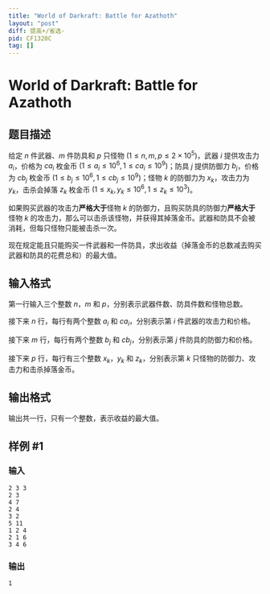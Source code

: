 ```yaml
---
title: "World of Darkraft: Battle for Azathoth"
layout: "post"
diff: 提高+/省选-
pid: CF1320C
tag: []
---
```


# World of Darkraft: Battle for Azathoth

## 题目描述

给定 $n$ 件武器、$m$ 件防具和 $p$ 只怪物 $(1 \le n,m,p \le 2 \times 10^5)$，武器 $i$ 提供攻击力 $a_i$，价格为 $ca_i$ 枚金币 $(1 \le a_i \le 10^6,1 \le ca_i \le 10^9)$；防具 $j$ 提供防御力 $b_j$，价格为 $cb_j$ 枚金币 $(1 \le b_j \le 10^6,1 \le cb_j \le 10^9)$；怪物 $k$ 的防御力为 $x_k$，攻击力为 $y_k$，击杀会掉落 $z_k$ 枚金币 $(1 \le x_k,y_k \le 10^6,1 \le z_k \le 10^3)$。

如果购买武器的攻击力**严格大于**怪物 $k$ 的防御力，且购买防具的防御力**严格大于**怪物 $k$ 的攻击力，那么可以击杀该怪物，并获得其掉落金币。武器和防具不会被消耗，但每只怪物只能被击杀一次。

现在规定能且只能购买一件武器和一件防具，求出收益（掉落金币的总数减去购买武器和防具的花费总和）的最大值。

## 输入格式

第一行输入三个整数 $n$，$m$ 和 $p$，分别表示武器件数、防具件数和怪物总数。

接下来 $n$ 行，每行有两个整数 $a_i$ 和 $ca_i$，分别表示第 $i$ 件武器的攻击力和价格。

接下来 $m$ 行，每行有两个整数 $b_j$ 和 $cb_j$，分别表示第 $j$ 件防具的防御力和价格。

接下来 $p$ 行，每行有三个整数 $x_k$，$y_k$ 和 $z_k$，分别表示第 $k$ 只怪物的防御力、攻击力和击杀掉落金币。

## 输出格式

输出共一行，只有一个整数，表示收益的最大值。

## 样例 #1

### 输入

```
2 3 3
2 3
4 7
2 4
3 2
5 11
1 2 4
2 1 6
3 4 6
```

### 输出

```
1
```

